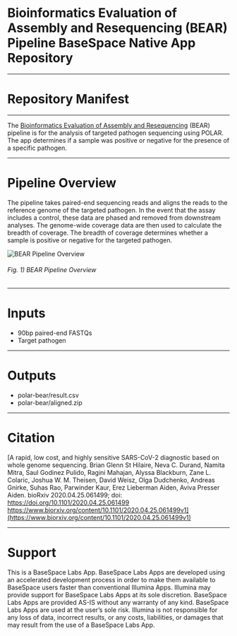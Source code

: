 # Bioinformatics Evaluation of Assembly and Resequencing (BEAR) Pipeline BaseSpace Native App Repository

---

# Repository Manifest




---
The [Bioinformatics Evaluation of Assembly and Resequencing](https://www.biorxiv.org/content/10.1101/2020.04.25.061499v1) (BEAR) pipeline is for the analysis of targeted pathogen sequencing using POLAR.  The app determines if a sample was positive or negative for the presence of a specific pathogen. 

---

# Pipeline Overview
The pipeline takes paired-end sequencing reads and aligns the reads to the reference genome of the targeted pathogen. In the event that the assay includes a control, these data are phased and removed from downstream analyses. The genome-wide coverage data are then used to calculate the breadth of coverage. The breadth of coverage determines whether a sample is positive or negative for the targeted pathogen. 

![BEAR Pipeline Overview](https://raw.githubusercontent.com/aidenlab/POLAR-BEAR/eua/basespace_app/assets/polar_bear_eua_pipeline_overview_native_app.png)
###### Fig. 1) BEAR Pipeline Overview

---

# Inputs
* 90bp paired-end FASTQs
* Target pathogen

---

# Outputs
* polar-bear/result.csv
* polar-bear/aligned.zip

---

# Citation
[A rapid, low cost, and highly sensitive SARS-CoV-2 diagnostic based on whole genome sequencing. Brian Glenn St Hilaire, Neva C. Durand, Namita Mitra, Saul Godinez Pulido, Ragini Mahajan, Alyssa Blackburn, Zane L. Colaric, Joshua W. M. Theisen, David Weisz, Olga Dudchenko, Andreas Gnirke, Suhas Rao, Parwinder Kaur, Erez Lieberman Aiden, Aviva Presser Aiden. bioRxiv 2020.04.25.061499; doi: https://doi.org/10.1101/2020.04.25.061499 https://www.biorxiv.org/content/10.1101/2020.04.25.061499v1](https://www.biorxiv.org/content/10.1101/2020.04.25.061499v1)

---

# Support
This is a BaseSpace Labs App. BaseSpace Labs Apps are developed using an accelerated development process in order to make them available to BaseSpace users faster than conventional Illumina Apps. Illumina may provide support for BaseSpace Labs Apps at its sole discretion. BaseSpace Labs Apps are provided AS-IS without any warranty of any kind. BaseSpace Labs Apps are used at the user’s sole risk. Illumina is not responsible for any loss of data, incorrect results, or any costs, liabilities, or damages that may result from the use of a BaseSpace Labs App.
